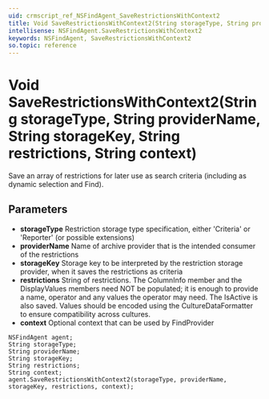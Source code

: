 ```yaml
---
uid: crmscript_ref_NSFindAgent_SaveRestrictionsWithContext2
title: Void SaveRestrictionsWithContext2(String storageType, String providerName, String storageKey, String restrictions, String context)
intellisense: NSFindAgent.SaveRestrictionsWithContext2
keywords: NSFindAgent, SaveRestrictionsWithContext2
so.topic: reference
---
```


# Void SaveRestrictionsWithContext2(String storageType, String providerName, String storageKey, String restrictions, String context)

Save an array of restrictions for later use as search criteria (including as dynamic selection and Find). 

## Parameters

* **storageType** Restriction storage type specification, either 'Criteria' or 'Reporter' (or possible extensions)
* **providerName** Name of archive provider that is the intended consumer of the restrictions
* **storageKey** Storage key to be interpreted by the restriction storage provider, when it saves the restrictions as criteria
* **restrictions** String of restrictions. The ColumnInfo member and the DisplayValues members need NOT be populated; it is enough to provide a name, operator and any values the operator may need. The IsActive is also saved. Values should be encoded using the CultureDataFormatter to ensure compatibility across cultures.
* **context** Optional context that can be used by FindProvider

```crmscript
NSFindAgent agent;
String storageType;
String providerName;
String storageKey;
String restrictions;
String context;
agent.SaveRestrictionsWithContext2(storageType, providerName, storageKey, restrictions, context);
```


